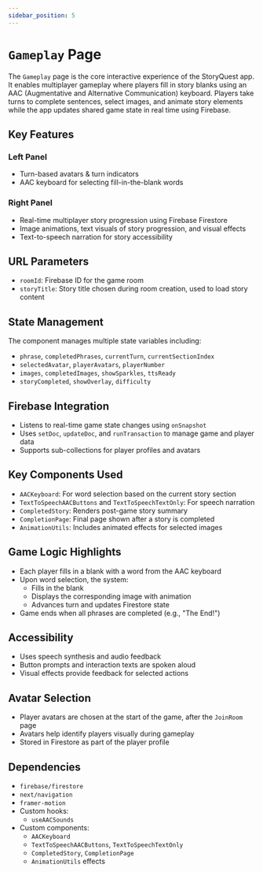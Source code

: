 ```yaml
---
sidebar_position: 5
---
```


# `Gameplay` Page 
The `Gameplay` page is the core interactive experience of the StoryQuest app. It enables multiplayer gameplay where players fill in story blanks using an AAC (Augmentative and Alternative Communication) keyboard. Players take turns to complete sentences, select images, and animate story elements while the app updates shared game state in real time using Firebase.

## Key Features

### Left Panel
- Turn-based avatars & turn indicators
- AAC keyboard for selecting fill-in-the-blank words

### Right Panel
- Real-time multiplayer story progression using Firebase Firestore
- Image animations, text visuals of story progression, and visual effects
- Text-to-speech narration for story accessibility

## URL Parameters

- `roomId`: Firebase ID for the game room
- `storyTitle`: Story title chosen during room creation, used to load story content

## State Management

The component manages multiple state variables including:

- `phrase`, `completedPhrases`, `currentTurn`, `currentSectionIndex`
- `selectedAvatar`, `playerAvatars`, `playerNumber`
- `images`, `completedImages`, `showSparkles`, `ttsReady`
- `storyCompleted`, `showOverlay`, `difficulty`

## Firebase Integration

- Listens to real-time game state changes using `onSnapshot`
- Uses `setDoc`, `updateDoc`, and `runTransaction` to manage game and player data
- Supports sub-collections for player profiles and avatars

## Key Components Used

- `AACKeyboard`: For word selection based on the current story section
- `TextToSpeechAACButtons` and `TextToSpeechTextOnly`: For speech narration
- `CompletedStory`: Renders post-game story summary
- `CompletionPage`: Final page shown after a story is completed
- `AnimationUtils`: Includes animated effects for selected images

## Game Logic Highlights

- Each player fills in a blank with a word from the AAC keyboard
- Upon word selection, the system:
    - Fills in the blank
    - Displays the corresponding image with animation
    - Advances turn and updates Firestore state
- Game ends when all phrases are completed (e.g., "The End!")

## Accessibility

- Uses speech synthesis and audio feedback
- Button prompts and interaction texts are spoken aloud
- Visual effects provide feedback for selected actions

## Avatar Selection

- Player avatars are chosen at the start of the game, after the `JoinRoom` page
- Avatars help identify players visually during gameplay
- Stored in Firestore as part of the player profile

## Dependencies

- `firebase/firestore`
- `next/navigation`
- `framer-motion`
- Custom hooks:
    - `useAACSounds`
- Custom components:
    - `AACKeyboard`
    - `TextToSpeechAACButtons`, `TextToSpeechTextOnly`
    - `CompletedStory`, `CompletionPage`
    - `AnimationUtils` effects

